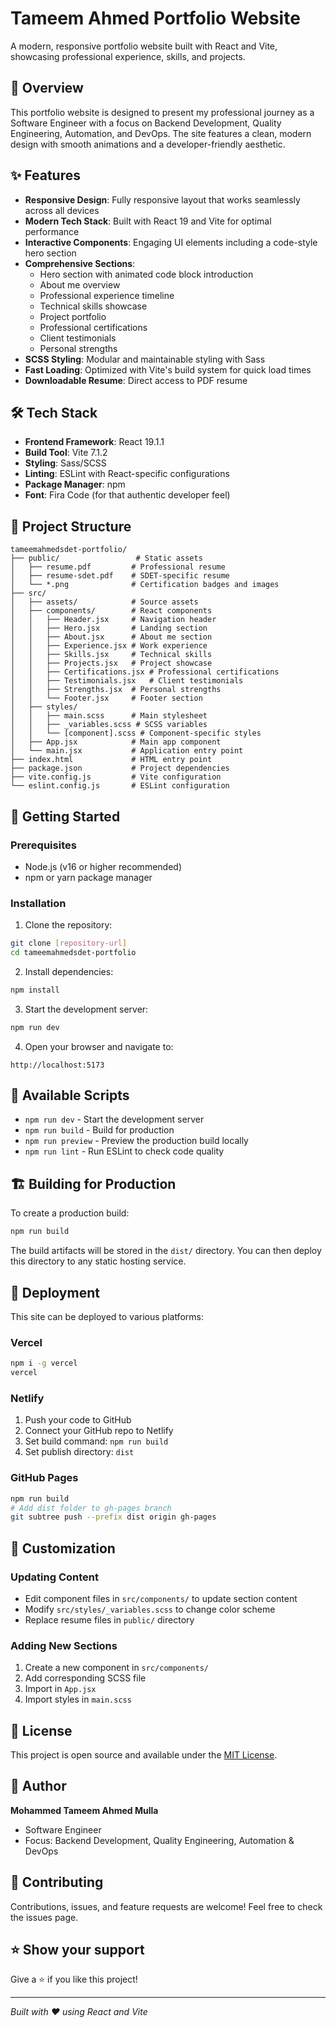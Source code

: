 # Tameem Ahmed Portfolio Website

A modern, responsive portfolio website built with React and Vite, showcasing professional experience, skills, and projects.

## 🚀 Overview

This portfolio website is designed to present my professional journey as a Software Engineer with a focus on Backend Development, Quality Engineering, Automation, and DevOps. The site features a clean, modern design with smooth animations and a developer-friendly aesthetic.

## ✨ Features

- **Responsive Design**: Fully responsive layout that works seamlessly across all devices
- **Modern Tech Stack**: Built with React 19 and Vite for optimal performance
- **Interactive Components**: Engaging UI elements including a code-style hero section
- **Comprehensive Sections**:
  - Hero section with animated code block introduction
  - About me overview
  - Professional experience timeline
  - Technical skills showcase
  - Project portfolio
  - Professional certifications
  - Client testimonials
  - Personal strengths
- **SCSS Styling**: Modular and maintainable styling with Sass
- **Fast Loading**: Optimized with Vite's build system for quick load times
- **Downloadable Resume**: Direct access to PDF resume

## 🛠️ Tech Stack

- **Frontend Framework**: React 19.1.1
- **Build Tool**: Vite 7.1.2
- **Styling**: Sass/SCSS
- **Linting**: ESLint with React-specific configurations
- **Package Manager**: npm
- **Font**: Fira Code (for that authentic developer feel)

## 📁 Project Structure

```
tameemahmedsdet-portfolio/
├── public/                 # Static assets
│   ├── resume.pdf         # Professional resume
│   ├── resume-sdet.pdf    # SDET-specific resume
│   └── *.png              # Certification badges and images
├── src/
│   ├── assets/            # Source assets
│   ├── components/        # React components
│   │   ├── Header.jsx     # Navigation header
│   │   ├── Hero.jsx       # Landing section
│   │   ├── About.jsx      # About me section
│   │   ├── Experience.jsx # Work experience
│   │   ├── Skills.jsx     # Technical skills
│   │   ├── Projects.jsx   # Project showcase
│   │   ├── Certifications.jsx # Professional certifications
│   │   ├── Testimonials.jsx   # Client testimonials
│   │   ├── Strengths.jsx  # Personal strengths
│   │   └── Footer.jsx     # Footer section
│   ├── styles/
│   │   ├── main.scss      # Main stylesheet
│   │   ├── _variables.scss # SCSS variables
│   │   └── [component].scss # Component-specific styles
│   ├── App.jsx            # Main app component
│   └── main.jsx           # Application entry point
├── index.html             # HTML entry point
├── package.json           # Project dependencies
├── vite.config.js         # Vite configuration
└── eslint.config.js       # ESLint configuration
```

## 🚦 Getting Started

### Prerequisites

- Node.js (v16 or higher recommended)
- npm or yarn package manager

### Installation

1. Clone the repository:
```bash
git clone [repository-url]
cd tameemahmedsdet-portfolio
```

2. Install dependencies:
```bash
npm install
```

3. Start the development server:
```bash
npm run dev
```

4. Open your browser and navigate to:
```
http://localhost:5173
```

## 📜 Available Scripts

- `npm run dev` - Start the development server
- `npm run build` - Build for production
- `npm run preview` - Preview the production build locally
- `npm run lint` - Run ESLint to check code quality

## 🏗️ Building for Production

To create a production build:

```bash
npm run build
```

The build artifacts will be stored in the `dist/` directory. You can then deploy this directory to any static hosting service.

## 🚀 Deployment

This site can be deployed to various platforms:

### Vercel
```bash
npm i -g vercel
vercel
```

### Netlify
1. Push your code to GitHub
2. Connect your GitHub repo to Netlify
3. Set build command: `npm run build`
4. Set publish directory: `dist`

### GitHub Pages
```bash
npm run build
# Add dist folder to gh-pages branch
git subtree push --prefix dist origin gh-pages
```

## 🎨 Customization

### Updating Content
- Edit component files in `src/components/` to update section content
- Modify `src/styles/_variables.scss` to change color scheme
- Replace resume files in `public/` directory

### Adding New Sections
1. Create a new component in `src/components/`
2. Add corresponding SCSS file
3. Import in `App.jsx`
4. Import styles in `main.scss`

## 📄 License

This project is open source and available under the [MIT License](LICENSE).

## 👤 Author

**Mohammed Tameem Ahmed Mulla**
- Software Engineer
- Focus: Backend Development, Quality Engineering, Automation & DevOps

## 🤝 Contributing

Contributions, issues, and feature requests are welcome! Feel free to check the issues page.

## ⭐ Show your support

Give a ⭐️ if you like this project!

---

*Built with ❤️ using React and Vite*

